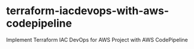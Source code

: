 # terraform-iacdevops-with-aws-codepipeline
Implement Terraform IAC DevOps for AWS Project with AWS CodePipeline
